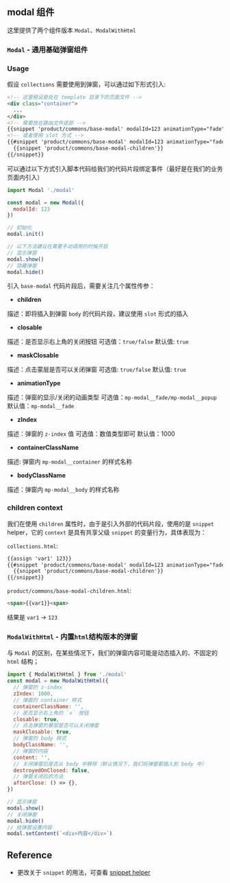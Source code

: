 ## modal 组件

这里提供了两个组件版本 `Modal`、`ModalWithHtml`

### `Modal` - 通用基础弹窗组件

### Usage

假设 `collections` 需要使用到弹窗，可以通过如下形式引入:

```html
<!-- 这里假设是处在 template 目录下的页面文件 -->
<div class="container">
  ...
</div>
<!-- 需要放在路由文件底部 -->
{{snippet 'product/commons/base-modal' modalId=123 animationType="fade" children=(snippet 'product/commons/base-modal-children')}}
<!-- 或者使用 slot 方式 -->
{{#snippet 'product/commons/base-modal' modalId=123 animationType="fade"}}
  {{snippet 'product/commons/base-modal-children'}}
{{/snippet}}
```

可以通过以下方式引入脚本代码给我们的代码片段绑定事件（最好是在我们的业务页面内引入）

```js
import Modal './modal'

const modal = new Modal({
  modalId: 123
})

// 初始化
modal.init()

// 以下方法建议在需要手动调用的时候开启
// 显示弹窗
modal.show()
// 隐藏弹窗
modal.hide()
```

引入 `base-modal` 代码片段后，需要关注几个属性传参：

- **children**

描述：即将插入到弹窗 `body` 的代码片段，建议使用 `slot` 形式的插入

- **closable**

描述：是否显示右上角的关闭按钮
可选值：`true/false`
默认值: `true`

- **maskClosable**

描述：点击蒙层是否可以关闭弹窗
可选值: `true/false`
默认值: `true`

- **animationType**

描述：弹窗的显示/关闭的动画类型
可选值：`mp-modal__fade/mp-modal__popup`
默认值：`mp-modal__fade`

- **zIndex**

描述：弹窗的 `z-index` 值
可选值：数值类型即可
默认值：1000

- **containerClassName**

描述: 弹窗内 `mp-modal__container` 的样式名称

- **bodyClassName**

描述：弹窗内 `mp-modal__body` 的样式名称

### children context

我们在使用 `children` 属性时，由于是引入外部的代码片段，使用的是 `snippet` helper，它的 `context` 是具有共享父级 `snippet` 的变量行为，具体表现为：

`collections.html`:

```html
{{assign 'var1' 123}}
{{#snippet 'product/commons/base-modal' modalId=123 animationType="fade"}}
  {{snippet 'product/commons/base-modal-children'}}
{{/snippet}}
```

`product/commons/base-modal-children.html`:

```html
<span>{{var1}}<span>
```

结果是 `var1` -> `123`

### `ModalWithHtml` - 内置`html`结构版本的弹窗

与 `Modal` 的区别，在某些情况下，我们的弹窗内容可能是动态插入的、不固定的 `html` 结构；

```js
import { ModalWithHtml } from './modal'
const modal = new ModalWithHtml({
  // 弹窗的 z-index
  zIndex: 1000,
  // 弹窗的 container 样式
  containerClassName: '',
  // 是否显示右上角的 `x` 按钮
  closable: true,
  // 点击弹窗的蒙层是否可以关闭弹窗
  maskClosable: true,
  // 弹窗的 body 样式
  bodyClassName: '',
  // 弹窗的内容
  content: '',
  // 关闭弹窗后是否从 body 中移除（默认情况下，我们将弹窗都插入到 body 中）
  destroyedOnClosed: false,
  // 弹窗关闭后的方法
  afterClose: () => {},
})

// 显示弹窗
modal.show()
// 关闭弹窗
modal.hide()
// 给弹窗设置内容
modal.setContent(`<div>内容</div>`)
```

## Reference

- 更改关于 `snippet` 的用法，可查看 [snippet helper](https://shopline.yuque.com/docs/share/283093e4-46b1-478a-9cf9-54b88f27c102#lF9tJ)